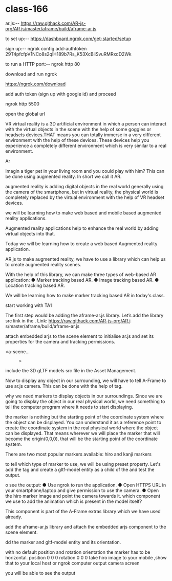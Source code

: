 # class-166

ar.js:--
https://raw.githack.com/AR-js-org/AR.js/master/aframe/build/aframe-ar.js

to set up:--
https://dashboard.ngrok.com/get-started/setup

sign up:--
ngrok config add-authtoken 29T4pfcfpV1NCo8s2qlH189b7Rs_K53XcBiiSvuRMRxdD2Wk

to run a HTTP port:--
ngrok http 80

download and run ngrok

https://ngrok.com/download

add auth token (sign up with google id) and proceed

ngrok http 5500

open the global url

VR virtual reality is a 3D artificial environment in which a person can interact with the virtual objects in the scene with the help of some goggles or headsets devices.THAT means you can totally immerse in a very different environment with the help of these devices. These devices help you experience a completely different environment which is very similar to a real environment.

Ar

Imagin a tiger pet in your living room and you could play with him? This can be done using augmented reality. In short we call it AR.

augmented reality is adding digital objects in the real world generally using the camera of the smartphone, but in virtual reality, the physical world is completely replaced by the virtual environment with the help of VR headset devices.

we will be learning how to make web based and mobile based augmented reality applications.

Augmented reality applications help to enhance the real world by adding virtual objects into that.

Today we will be learning how to create a web based Augmented reality application.

AR.js to make augmented reality, we have to use a library which can help us to create augmented reality scenes.

With the help of this library, we can make three types of web-based AR application: ● Marker tracking based AR. ● Image tracking based AR. ● Location tracking based AR.

We will be learning how to make marker tracking based AR in today's class.

start working with TA1

The first step would be adding the aframe-ar.js library. Let’s add the library src link in the . Link: https://raw.githack.com/AR-js-org/AR.j s/master/aframe/build/aframe-ar.js

attach embedded arjs to the scene element to initialise ar.js and set its properties for the camera and tracking permissions.

<a-scene...

          >


</a-scene>
include the 3D gLTF models src file in the Asset Management.

Now to display any object in our surrounding, we will have to tell A-Frame to use ar.js camera. This can be done with the help of tag.

why we need markers to display objects in our surroundings. Since we are going to display the object in our real physical world, we need something to tell the computer program where it needs to start displaying.

the marker is nothing but the starting point of the coordinate system where the object can be displayed. You can understand it as a reference point to create the coordinate system in the real physical world where the object can be displayed. That means wherever we will place the marker that will become the origin(0,0,0), that will be the starting point of the coordinate system.

There are two most popular markers available: hiro and kanji markers

to tell which type of marker to use, we will be using preset property. Let's add the tag and create a gltf-model entity as a child of the and test the output.

o see the output: ● Use ngrok to run the application. ● Open HTTPS URL in your smartphone/laptop and give permission to use the camera. ● Open the hiro marker image and point the camera towards it.
which component we use to add the animation which is present in the model itself?

This component is part of the A-Frame extras library which we have used already.

add the aframe-ar.js library and attach the embedded arjs component to the scene element.

dd the marker and gltf-model entity and its orientation.

with no default position and rotation orientation the marker has to be horizontal. position 0 0 0 rotation 0 0 0
take hiro image to your mobile ,show that to your local host or ngrok computer output camera screen

you will be able to see the output
